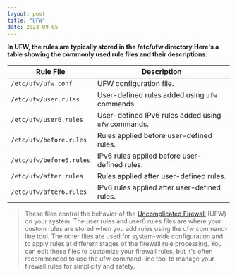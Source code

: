 ```yaml
---
layout: post
title: "UFW"
date: 2023-09-05  
---
```


**In UFW, the rules are typically stored in the /etc/ufw directory.Here's a table 
showing the commonly used rule files and their descriptions:**


| Rule File               | Description                                         |
|-------------------------|---------------------------------------------------- |
| `/etc/ufw/ufw.conf`     | UFW configuration file.                             |
| `/etc/ufw/user.rules`   | User-defined rules added using `ufw` commands.      |
| `/etc/ufw/user6.rules`  | User-defined IPv6 rules added using `ufw` commands. |
| `/etc/ufw/before.rules` | Rules applied before user-defined rules.            |
| `/etc/ufw/before6.rules`| IPv6 rules applied before user-defined rules.       |
| `/etc/ufw/after.rules`  | Rules applied after user-defined rules.             |
| `/etc/ufw/after6.rules` | IPv6 rules applied after user-defined rules.        |


>These files control the behavior of the [Uncomplicated Firewall](https://wiki.archlinux.org/title/Uncomplicated_Firewall) (UFW) on your system. 
The user.rules and user6.rules files are where your custom rules are stored when you add 
rules using the ufw command-line tool. The other files are used for system-wide 
configuration and to apply rules at different stages of the firewall rule processing.
You can edit these files to customize your firewall rules, but it's often recommended to 
use the ufw command-line tool to manage your firewall rules for simplicity and safety.
